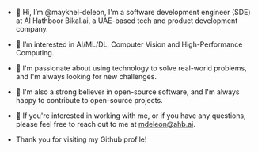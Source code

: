 - 👋 Hi, I’m @maykhel-deleon, I'm a software development engineer (SDE) at Al Hathboor Bikal.ai, a UAE-based tech and product development company.
- 👀 I’m interested in AI/ML/DL, Computer Vision and High-Performance Computing.
- 🌱 I'm passionate about using technology to solve real-world problems, and I'm always looking for new challenges.
- 👀 I'm also a strong believer in open-source software, and I'm always happy to contribute to open-source projects.
- 💞️ If you're interested in working with me, or if you have any questions, please feel free to reach out to me at mdeleon@ahb.ai.

- Thank you for visiting my Github profile!

<!---
maykhel-deleon/maykhel-deleon is a ✨ special ✨ repository because its `README.md` (this file) appears on your GitHub profile.
You can click the Preview link to take a look at your changes.
--->

